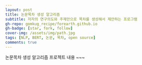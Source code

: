 ```yaml
---
layout: post
title: 논문목차 생성 알고리즘
subtitle: 저자의 연구의도와 주제만으로 목차를 생성해서 제안하는 프로그램
gh-repo: gomkug_recipe/forearth.github.io
gh-badge: [star, fork, follow]
cover-img: /assets/img/path.jpg
tags: [NLP, BERT, 논문, 목차, open source]
comments: true
---
```


논문목차 생성 알고리즘 프로젝트 내용 ~~~
